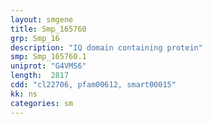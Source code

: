 ```yaml
---
layout: smgene
title: Smp_165760
grp: Smp_16
description: "IQ domain containing protein"
smp: Smp_165760.1
uniprot: "G4VMS6"
length:  2817
cdd: "cl22706, pfam00612, smart00015"
kk: ns
categories: sm
---
```

